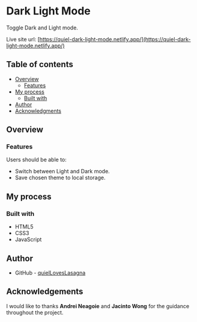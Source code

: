 # Dark Light Mode

Toggle Dark and Light mode.

Live site url: [https://quiel-dark-light-mode.netlify.app/](https://quiel-dark-light-mode.netlify.app/)

## Table of contents

- [Overview](#overview)
  - [Features](#features)
- [My process](#my-process)
  - [Built with](#built-with)
- [Author](#author)
- [Acknowledgments](#acknowledgments)

## Overview

### Features

Users should be able to:

- Switch between Light and Dark mode.
- Save chosen theme to local storage.

## My process

### Built with

- HTML5
- CSS3
- JavaScript

## Author

- GitHub - [quielLovesLasagna](https://github.com/quielLovesLasagna)

## Acknowledgements

I would like to thanks **Andrei Neagoie** and **Jacinto Wong** for the guidance throughout the project.
